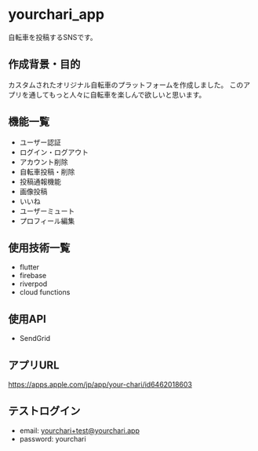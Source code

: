 # yourchari_app
自転車を投稿するSNSです。

## 作成背景・目的
カスタムされたオリジナル自転車のプラットフォームを作成しました。
このアプリを通してもっと人々に自転車を楽しんで欲しいと思います。

## 機能一覧
- ユーザー認証
- ログイン・ログアウト
- アカウント削除
- 自転車投稿・削除
- 投稿通報機能
- 画像投稿
- いいね
- ユーザーミュート
- プロフィール編集

## 使用技術一覧
- flutter
- firebase
- riverpod
- cloud functions

## 使用API
- SendGrid

## アプリURL
https://apps.apple.com/jp/app/your-chari/id6462018603

## テストログイン
- email: 	yourchari+test@yourchari.app
- password: yourchari
